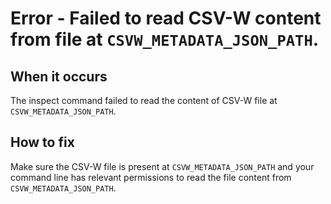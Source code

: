 # Error - Failed to read CSV-W content from file at `CSVW_METADATA_JSON_PATH`.

## When it occurs

The inspect command failed to read the content of CSV-W file at `CSVW_METADATA_JSON_PATH`.

## How to fix

Make sure the CSV-W file is present at `CSVW_METADATA_JSON_PATH` and your command line has relevant permissions to read the file content from `CSVW_METADATA_JSON_PATH`.
